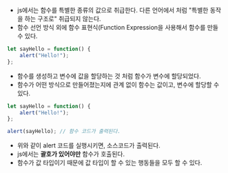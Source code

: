 - js에서는 함수를 특별한 종류의 값으로 취급한다. 다른 언어에서 처럼 "특별한 동작을 하는 구조로" 취급되지 않는다.
- 함수 선언 방식 외에 함수 표현식(Function Expression을 사용해서 함수를 만들 수 있다.
```js
let sayHello = function() {
	alert("Hello!");
};
```
- 함수를 생성하고 변수에 값을 할당하는 것 처럼 함수가 변수에 할당되었다.
- 함수가 어떤 방식으로 만들어졌는지에 관계 없이 함수는 값이고, 변수에 할당할 수 있다.
```js
let sayHello = function() {
	alert("Hello!");
};

alert(sayHello); // 함수 코드가 출력된다.
```
- 위와 같이 alert 코드를 실행시키면, 소스코드가 출력된다.
- js에서는 **괄호가 있어야만** 함수가 호출된다.
- 함수가 값 타입이기 때문에 값 타입이 할 수 있는 행동들을 모두 할 수 있다.